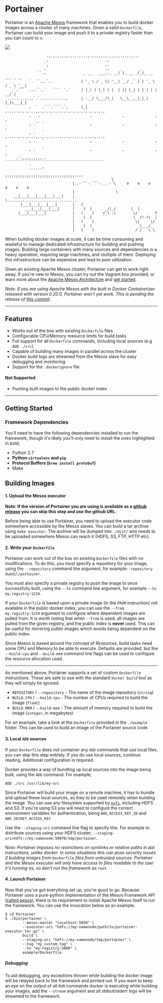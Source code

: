 
# Portainer

Portainer is an [Apache Mesos](http://mesos.apache.org) framework that enables you to build docker images across a cluster of many machines. Given a valid `Dockerfile`, Portainer can build your image and push it to a private registry faster than you can count to `n`.

[![](http://img.shields.io/badge/duedil-hiring-green.svg)](http://duedil.careers/)

```
                   .,.,.,.,.,.,.,.,.,.,.,.,.,.,.,.,.,.,.,.,.,.
                   ,                          .,
                  `,                          ,.
                  ,`                          .,     _        _
               ``.,                 _ __   ___,._ __| |_ __ _(_)_ __   ___ _ __
           `. ``.,.`..             | '_ \ / _ \| '__| __/ _` | | '_ \ / _ \ '__|
   .`.```  ...``..`   ```` `.`     | |_) | (_) | |  | || (_| | | | | |  __/ |
 ...........,`.`............,      | .__/ \___/|_|   \__\__,_|_|_| |_|\___|_|
           ,  `  .```.````.`,      |_| ,.,.,.,.,.,.,.,,.,.,.,.,.,.,.,.,.,.,.,.,.,.,.,
           ,   , `                     ,              ,              ,              ,
           , .`` `                     ,              ,              ,              ,
           , .   `                     ,.,.,.,.,.,.,.,,.,.,.,.,.,.,.,.,.,.,.,.,.,.,.,
           , .   `                     ,              ,              ,              ,
           , .   `                     ,              ,              ,              ,
     .`.,,,,,,,,,..                    ``````````````````````````````````````````````
           `     ,
           ```````                               ,,,,,,,,,,,,,,,,,,,,,,,,,,,,,,,,,,,,
````````````````````````````````                 \
                               |¸.·´¯`·.´¯`·.¸¸.·´\     o    o    o    o    o    o
                               |                   \
    __|___|___|___|___|___|    |                    \................................
       |___|___|___|___|       |   (
         ___|___|___|___|      |    )  (      _/|_/       |  |
      |___|___|___|            |   (    )    <').-\        \/        Y
                               |    )  (     ``            |  /!-!\  |
                               |   (    )                   \|     |/
                               |    )  (                     _\___/_
                               |   (    )                   / /   \ \
```

When building docker images at scale, it can be time consuming and wasteful to manage dedicated infrastructure for building and pushing images. Building large containers with many sources and dependencies is a heavy operation, requiring large machines, and multiple of them. Deploying this infrastructure can be expensive and lead to poor utilization.

Given an existing Apache Mesos cluster, Portainer can get to work right away. If you're new to Mesos, you can try out the Vagrant box provided, or learn more about the [Apache Mesos Architecture](http://mesos.apache.org/documentation/latest/mesos-architecture/) and [get started](http://mesos.apache.org/gettingstarted/).

*Note: If you are using Apache Mesos with the built in Docker Containerizer released with version 0.20.0, Portainer won't yet work. This is pending the release of [this commit](https://github.com/apache/mesos/blob/master/include/mesos/mesos.proto#L886).*

--------------------------------------------------------------------------------

## Features

- Works out of the box with existing `Dockerfile` files
- Configurable CPU/Memory resource limits for build tasks
- Full support for all `Dockerfile` commands, including local sources (e.g `ADD ./src`)
- Capable of building many images in parallel across the cluster
- Docker build logs are streamed from the Mesos slave for easy debugging and monitoring
- Support for the `.dockerignore` file

#### Not Supported

- Pushing built images to the public docker index

--------------------------------------------------------------------------------

## Getting Started

### Framework Dependencies

You'll need to have the following dependencies installed to run the framework, though it's likely you'll only need to install the ones highlighted in bold;

- Python 2.7
- **Python `virtualenv` and `pip`**
- **Protocol Buffers (`brew install protobuf`)**
- Make

## Building Images

#### 1. Upload the Mesos executor

**Note: If the version of Portainer you are using is available as a [github release](http://github.com/duedil-ltd/portainer/releases) you can skip this step and use the github URL.**

Before being able to use Portainer, you need to upload the executor code somewhere accessible by the Mesos slaves. You can build a tar archive using `make executor`. The archive will be dumped into `./dist/` and needs to be uploaded somewhere Mesos can reach it (HDFS, S3, FTP, HTTP etc).

#### 2. Write your `Dockerfile`

Portainer can work out of the box on existing `Dockerfile` files with no modifications. To do this, you _must_ specify a repository for your image, using the `--repository` command line argument, for example`--repository duedil/portainer`.

You must also specify a private registry to push the image to once successfully built, using the `--to` command line argument, for example `--to my.registry:1234`.

If your `Dockerfile` is based upon a private image (in the `FROM` instruction) not available in the public docker index, you can use the `--from my.registry:1234` argument to configure where dependent images are pulled from. It is worth noting that when `--from` is used, all images are pulled from the given registry, and the public index is **never** used. This can be useful for mirroring public images which avoids being dependent on the public index.

Since Mesos is based around the concept of _Resources_, build tasks need some CPU and Memory to be able to execute. Defaults are provided, but the `--build-cpu` and `--build-mem` command line flags can be used to configure the resource allocation used.

--------------------------------------------------------------------------------

As mentioned above, Portainer supports a set of custom `Dockerfile` instructions. These are safe to use with the standard `docker build` tool as they will simply be ignored.

- `REPOSITORY`  / `--repository` - The name of the image repository (`string`)
- `BUILD_CPU`   / `--build-cpu` - The number of CPUs required to build the image (`float`)
- `BUILD_MEM`   / `--build-mem` - The amount of memory required to build the image (`integer`, in megabytes)

For an example, take a look at the `Dockerfile` provided in the `./example` folder. This can be used to build an image of the Portainer source code.

#### 3. Local `ADD` sources

If your `Dockerfile` does not container any `ADD` commands that use local files, you can skip this step entirely. If you do use local sources, continue reading. Additional configuration is required.

Docker provides a way of bundling up local sources into the image being built, using the `ADD` command. For example;

```
ADD ./src /usr/lib/my-src
```

Since Portainer will build your image on a remote machine, it has to bundle and upload these local sources, so they to be used remotely when building the image. You can use any filesystem supported by [`pyfs`](github.com/duedil-ltd/pyfilesystem), including HDFS and S3. If you're using S3 you will need to configure the correct environment variables for authentication, being `AWS_ACCESS_KEY_ID` and `AWS_SECRET_ACCESS_KEY`.

Use the `--staging-uri` command line flag to specify this. For example to distribute sources using your HDFS cluster, `--staging-uri=hdfs://my.namenode:50070/tmp/portainer`.

*Note: Portainer imposes no restrictions on symlinks or relative paths in `ADD` instructions, unlike docker. In some situations this can pose security issues if building images from `Dockerfile` files from untrusted sources. Portainer and the Mesos executor will only have access to files readable to the user it's running as, so don't run the framework as `root`.*

#### 4. Launch Portainer

Now that you've got everything set up, you're  good to go. Because Portainer uses a pure-python implementation of the Mesos Framework API ([called pesos](http://github.com/wickman/pesos)), there is no requirement to install Apache Mesos itself to run the framework. You can use the invocation below as an example.

```
$ cd Portainer
$ ./bin/portainer \
        --mesos-master "localhost:5050" \
        --executor-uri "hdfs://my-namenode/path/to/portainer-executor.tar.gz" \
        build \
        --staging-uri "hdfs://my-namenode/tmp/portainer" \
        --tag "my_custom_tag" \
        --to "my-registry:5000" \
        example/Dockerfile
```

##### Debugging

To aid debugging, any exceptions thrown while building the docker image will be relayed back to the framework and printed out. If you want to keep an eye on the output of all `RUN` commands docker is executing while building your images, add the `--stream` argument and all stdout/stderr logs will be streamed to the framework.
